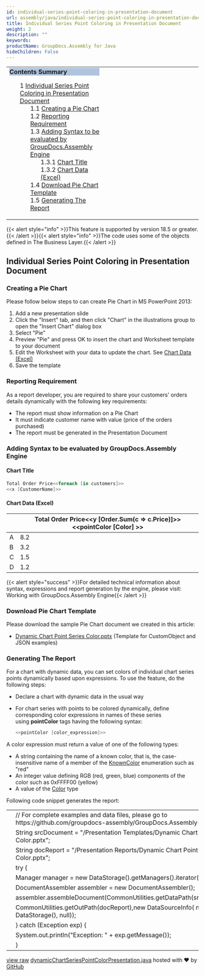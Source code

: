 ```yaml
---
id: individual-series-point-coloring-in-presentation-document
url: assembly/java/individual-series-point-coloring-in-presentation-document
title: Individual Series Point Coloring in Presentation Document
weight: 2
description: ""
keywords: 
productName: GroupDocs.Assembly for Java
hideChildren: False
---
```

<table class="sectionMacro" border="0" cellpadding="5" cellspacing="0" width="100%"><tbody><tr><td valign="top" width="50%"><div class="panel" style="border-top-width: 1px; border-right-width: 1px; border-bottom-width: 1px; border-left-width: 1px;"><div class="panelHeader" style="border-bottom-width: 1px; background-color: rgb(176, 196, 222);"><b>Contents Summary</b></div><div class="panelContent"><style type="text/css">div.rbtoc1593026733265 { padding-top: 0px; padding-right: 0px; padding-bottom: 0px; padding-left: 0px; }div.rbtoc1593026733265 ul { list-style-type: none; list-style-image: none; margin-left: 0px; }div.rbtoc1593026733265 li { margin-left: 0px; padding-left: 0px; }</style><div class="toc rbtoc1593026733265"><ul class="toc-indentation"><li><span class="TOCOutline">1</span> <a href="#IndividualSeriesPointColoringinPresentationDocument-IndividualSeriesPointColoringinPresentationDocument">Individual Series Point Coloring in Presentation Document</a><ul class="toc-indentation"><li><span class="TOCOutline">1.1</span> <a href="#IndividualSeriesPointColoringinPresentationDocument-CreatingaPieChart">Creating a Pie Chart</a></li><li><span class="TOCOutline">1.2</span> <a href="#IndividualSeriesPointColoringinPresentationDocument-ReportingRequirement">Reporting Requirement</a></li><li><span class="TOCOutline">1.3</span> <a href="#IndividualSeriesPointColoringinPresentationDocument-AddingSyntaxtobeevaluatedbyGroupDocs.AssemblyEngine">Adding Syntax to be evaluated by GroupDocs.Assembly Engine</a><ul class="toc-indentation"><li><span class="TOCOutline">1.3.1</span> <a href="#IndividualSeriesPointColoringinPresentationDocument-ChartTitle">Chart Title</a></li><li><span class="TOCOutline">1.3.2</span> <a href="#IndividualSeriesPointColoringinPresentationDocument-ChartData(Excel)">Chart Data (Excel)</a></li></ul></li><li><span class="TOCOutline">1.4</span> <a href="#IndividualSeriesPointColoringinPresentationDocument-DownloadPieChartTemplate">Download Pie Chart Template</a></li><li><span class="TOCOutline">1.5</span> <a href="#IndividualSeriesPointColoringinPresentationDocument-GeneratingTheReport">Generating The Report</a></li></ul></li></ul></div></div></div></td><td valign="top" width="15%">&nbsp;</td><td valign="top" width="35%">&nbsp;</td></tr></tbody></table>

{{< alert style="info" >}}This feature is supported by version 18.5 or greater.{{< /alert >}}{{< alert style="info" >}}The code uses some of the objects defined in The Business Layer.{{< /alert >}}

## Individual Series Point Coloring in Presentation Document

### Creating a Pie Chart

Please follow below steps to can create Pie Chart in MS PowerPoint 2013:

1.  Add a new presentation slide
2.  Click the "Insert" tab, and then click "Chart" in the illustrations group to open the "Insert Chart" dialog box
3.  Select "Pie"
4.  Preview "Pie" and press OK to insert the chart and Worksheet template to your document
5.  Edit the Worksheet with your data to update the chart. See [Chart Data (Excel)](https://docs.dynabic.com/display/assemblynet/Pie+Chart+in+Presentation+Document#PieChartinPresentationDocument-ChartData(Excel))
6.  Save the template

### Reporting Requirement

As a report developer, you are required to share your customers' orders details dynamically with the following key requirements:

*   The report must show information on a Pie Chart
*   It must indicate customer name with value (price of the orders purchased)
*   The report must be generated in the Presentation Document

### Adding Syntax to be evaluated by GroupDocs.Assembly Engine

#### Chart Title

```csharp
Total Order Price<<foreach [in customers]>>
<<x [CustomerName]>>

```

#### Chart Data (Excel)

|   | Total Order Price<<y [Order.Sum(c => c.Price)]>><<pointColor [Color] >> |
| --- | --- |
| A | 8.2 |
| B | 3.2 |
| C | 1.5 |
| D | 1.2 |

{{< alert style="success" >}}For detailed technical information about syntax, expressions and report generation by the engine, please visit: Working with GroupDocs.Assembly Engine{{< /alert >}}

### Download Pie Chart Template

Please download the sample Pie Chart document we created in this article:

*   [Dynamic Chart Point Series Color.pptx](https://github.com/groupdocs-assembly/GroupDocs.Assembly-for-Java/blob/master/Examples/GroupDocs.Assembly.Examples.Java/Data/Storage/Presentation%20Templates/Dynamic%20Chart%20Point%20Series%20Color.pptx) (Template for CustomObject and JSON examples) 

### Generating The Report

For a chart with dynamic data, you can set colors of individual chart series points dynamically based upon expressions. To use the feature, do the following steps:

*   Declare a chart with dynamic data in the usual way
*   For chart series with points to be colored dynamically, define corresponding color expressions in names of these series using **pointColor** tags having the following syntax:
    
    ```csharp
    <<pointColor [color_expression]>>
    ```
    

A color expression must return a value of one of the following types:

*   A string containing the name of a known color, that is, the case-insensitive name of a member of the [KnownColor](https://msdn.microsoft.com/en-us/library/system.drawing.knowncolor(v=vs.110).aspx) enumeration such as "red"
*   An integer value defining RGB (red, green, blue) components of the color such as 0xFFFF00 (yellow)
*   A value of the [Color](http://msdn.microsoft.com/en-us/library/system.drawing.color(v=vs.110).aspx) type

Following code snippet generates the report:

<table class="highlight tab-size js-file-line-container" data-tab-size="8" data-paste-markdown-skip=""><tbody><tr><td id="file-dynamicchartseriespointcolorpresentation-java-L1" class="blob-num js-line-number" data-line-number="1"></td><td id="file-dynamicchartseriespointcolorpresentation-java-LC1" class="blob-code blob-code-inner js-file-line"><span class="pl-c"><span class="pl-c">//</span> For complete examples and data files, please go to https://github.com/groupdocs-assembly/GroupDocs.Assembly-for-Java</span></td></tr><tr><td id="file-dynamicchartseriespointcolorpresentation-java-L2" class="blob-num js-line-number" data-line-number="2"></td><td id="file-dynamicchartseriespointcolorpresentation-java-LC2" class="blob-code blob-code-inner js-file-line"><span class="pl-smi">String</span> srcDocument <span class="pl-k">=</span> <span class="pl-s"><span class="pl-pds">"</span>/Presentation Templates/Dynamic Chart Point Series Color.pptx<span class="pl-pds">"</span></span>;</td></tr><tr><td id="file-dynamicchartseriespointcolorpresentation-java-L3" class="blob-num js-line-number" data-line-number="3"></td><td id="file-dynamicchartseriespointcolorpresentation-java-LC3" class="blob-code blob-code-inner js-file-line"><span class="pl-smi">String</span> docReport <span class="pl-k">=</span> <span class="pl-s"><span class="pl-pds">"</span>/Presentation Reports/Dynamic Chart Point Series Color.pptx<span class="pl-pds">"</span></span>;</td></tr><tr><td id="file-dynamicchartseriespointcolorpresentation-java-L4" class="blob-num js-line-number" data-line-number="4"></td><td id="file-dynamicchartseriespointcolorpresentation-java-LC4" class="blob-code blob-code-inner js-file-line"><span class="pl-k">try</span> {</td></tr><tr><td id="file-dynamicchartseriespointcolorpresentation-java-L5" class="blob-num js-line-number" data-line-number="5"></td><td id="file-dynamicchartseriespointcolorpresentation-java-LC5" class="blob-code blob-code-inner js-file-line"><span class="pl-smi">Manager</span> manager <span class="pl-k">=</span> <span class="pl-k">new</span> <span class="pl-smi">DataStorage</span>()<span class="pl-k">.</span>getManagers()<span class="pl-k">.</span>iterator()<span class="pl-k">.</span>next();</td></tr><tr><td id="file-dynamicchartseriespointcolorpresentation-java-L6" class="blob-num js-line-number" data-line-number="6"></td><td id="file-dynamicchartseriespointcolorpresentation-java-LC6" class="blob-code blob-code-inner js-file-line"><span class="pl-smi">DocumentAssembler</span> assembler <span class="pl-k">=</span> <span class="pl-k">new</span> <span class="pl-smi">DocumentAssembler</span>();</td></tr><tr><td id="file-dynamicchartseriespointcolorpresentation-java-L7" class="blob-num js-line-number" data-line-number="7"></td><td id="file-dynamicchartseriespointcolorpresentation-java-LC7" class="blob-code blob-code-inner js-file-line">assembler<span class="pl-k">.</span>assembleDocument(<span class="pl-smi">CommonUtilities</span><span class="pl-k">.</span>getDataPath(srcDocument),</td></tr><tr><td id="file-dynamicchartseriespointcolorpresentation-java-L8" class="blob-num js-line-number" data-line-number="8"></td><td id="file-dynamicchartseriespointcolorpresentation-java-LC8" class="blob-code blob-code-inner js-file-line"><span class="pl-smi">CommonUtilities</span><span class="pl-k">.</span>getOutPath(docReport),<span class="pl-k">new</span> <span class="pl-smi">DataSourceInfo</span>( <span class="pl-k">new</span> <span class="pl-smi">DataStorage</span>(), <span class="pl-c1">null</span>));</td></tr><tr><td id="file-dynamicchartseriespointcolorpresentation-java-L9" class="blob-num js-line-number" data-line-number="9"></td><td id="file-dynamicchartseriespointcolorpresentation-java-LC9" class="blob-code blob-code-inner js-file-line">} <span class="pl-k">catch</span> (<span class="pl-smi">Exception</span> exp) {</td></tr><tr><td id="file-dynamicchartseriespointcolorpresentation-java-L10" class="blob-num js-line-number" data-line-number="10"></td><td id="file-dynamicchartseriespointcolorpresentation-java-LC10" class="blob-code blob-code-inner js-file-line"><span class="pl-smi">System</span><span class="pl-k">.</span>out<span class="pl-k">.</span>println(<span class="pl-s"><span class="pl-pds">"</span>Exception: <span class="pl-pds">"</span></span> <span class="pl-k">+</span> exp<span class="pl-k">.</span>getMessage());</td></tr><tr><td id="file-dynamicchartseriespointcolorpresentation-java-L11" class="blob-num js-line-number" data-line-number="11"></td><td id="file-dynamicchartseriespointcolorpresentation-java-LC11" class="blob-code blob-code-inner js-file-line">}</td></tr></tbody></table>

[view raw](https://gist.github.com/GroupDocsGists/30eca90c820e3063f4336dcdeb356c47/raw/920b6e8cab7f20229a1c477e9aa68017bdcb1dfd/dynamicChartSeriesPointColorPresentation.java) [dynamicChartSeriesPointColorPresentation.java](https://gist.github.com/GroupDocsGists/30eca90c820e3063f4336dcdeb356c47#file-dynamicchartseriespointcolorpresentation-java) hosted with ❤ by [GitHub](https://github.com)
